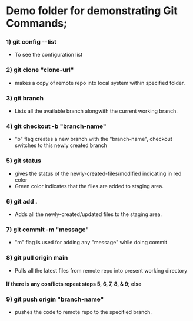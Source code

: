 # Demo folder for demonstrating Git Commands;

### 1) git config --list 
* To see the configuration list
### 2) git clone "clone-url" 
* makes a copy of remote repo into local system within specified folder.
### 3) git branch 
* Lists all the available branch alongwith the current working branch.
### 4) git checkout -b "branch-name"  
* "b" flag creates a new branch with the "branch-name", checkout switches to this newly created branch 
### 5) git status
* gives the status of the newly-created-files/modified indicating in red color
* Green color indicates that the files are added to staging area.
### 6) git add .
* Adds all the newly-created/updated files to the staging area.
### 7) git commit -m "message"
* "m" flag is used for adding any "message" while doing commit
### 8) git pull origin main
* Pulls all the latest files from remote repo into present working directory
#### If there is any conflicts repeat steps 5, 6, 7, 8, & 9; else
### 9) git push origin "branch-name"
* pushes the code to remote repo to the specified branch.
